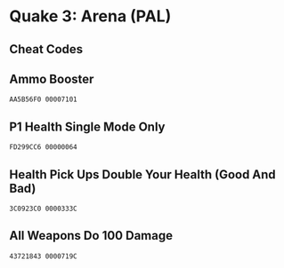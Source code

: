 # Quake 3: Arena (PAL)

## Cheat Codes

## Ammo Booster

```
AA5B56F0 00007101

```

## P1 Health Single Mode Only

```
FD299CC6 00000064

```

## Health Pick Ups Double Your Health (Good And Bad)

```
3C0923C0 0000333C

```

## All Weapons Do 100 Damage

```
43721843 0000719C

```


